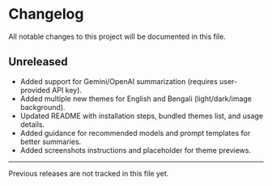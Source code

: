# Changelog

All notable changes to this project will be documented in this file.

## Unreleased

- Added support for Gemini/OpenAI summarization (requires user-provided API key).
- Added multiple new themes for English and Bengali (light/dark/image background).
- Updated README with installation steps, bundled themes list, and usage details.
- Added guidance for recommended models and prompt templates for better summaries.
- Added screenshots instructions and placeholder for theme previews.

---

Previous releases are not tracked in this file yet.
